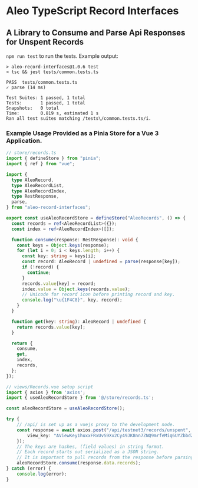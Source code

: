 # Aleo TypeScript Record Interfaces
## A Library to Consume and Parse Api Responses for Unspent Records

`npm run test` to run the tests.
Example output:

    > aleo-record-interfaces@1.0.6 test
    > tsc && jest tests/common.tests.ts

    PASS  tests/common.tests.ts
    ✓ parse (14 ms)

    Test Suites: 1 passed, 1 total
    Tests:       1 passed, 1 total
    Snapshots:   0 total
    Time:        0.819 s, estimated 1 s
    Ran all test suites matching /tests\/common.tests.ts/i.

### Example Usage Provided as a Pinia Store for a Vue 3 Application.

```typescript
// store/records.ts
import { defineStore } from "pinia";
import { ref } from "vue";

import {
  type AleoRecord,
  type AleoRecordList,
  type AleoRecordIndex,
  type RestResponse,
  parse,
} from "aleo-record-interfaces";

export const useAleoRecordStore = defineStore("AleoRecords", () => {
  const records = ref<AleoRecordList>({});
  const index = ref<AleoRecordIndex>([]);

  function consume(response: RestResponse): void {
    const keys = Object.keys(response);
    for (let i = 0; i < keys.length; i++) {
      const key: string = keys[i];
      const record: AleoRecord | undefined = parse(response[key]);
      if (!record) {
        continue;
      }
      records.value[key] = record;
      index.value = Object.keys(records.value);
      // Unicode for record icon before printing record and key.
      console.log("\u{1F4C8}", key, record);
    }
  }

  function get(key: string): AleoRecord | undefined {
    return records.value[key];
  }

  return {
    consume,
    get,
    index,
    records,
  };
});
```

```typescript
// views/Records.vue setup script
import { axios } from 'axios';
import { useAleoRecordStore } from '@/store/records.ts';

const aleoRecordStore = useAleoRecordStore();

try {
    // /api/ is set up as a vuejs proxy to the development node.
    const response = await axios.post("/api/testnet3/records/unspent", {
        view_key: "AViewKey1huxxFRxUvS9Xx2Cy49JK8nn7ZNQ9mrfeMiq6UYZbbdZ5",
    });
    // The keys are hashes, (field values) in string format.
    // Each record starts out serialized as a JSON string.
    // It is important to pull records from the response before parsing.
    aleoRecordStore.consume(response.data.records); 
} catch (error) {
    console.log(error);
}
```